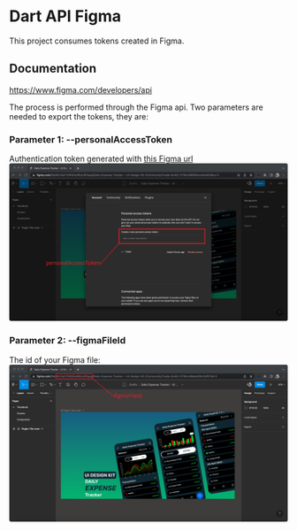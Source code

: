 # Dart API Figma
This project consumes tokens created in Figma.

## Documentation
https://www.figma.com/developers/api

The process is performed through the Figma api. Two parameters are needed to export the tokens, they are:

### **Parameter 1**: --personalAccessToken
Authentication token generated with [this Figma url](https://www.figma.com/developers/api#authentication)
<img src="dist/assets/example-1.png?raw=true">

### **Parameter 2**: --figmaFileId
The id of your Figma file:
<img src="dist/assets/example-2.png?raw=true">